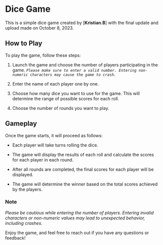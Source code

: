 # Dice Game

This is a simple dice game created by [**Kristian.B**] with the final update and upload made on October 8, 2023.

## How to Play

To play the game, follow these steps:

1. Launch the game and choose the number of players participating in the game. _`Please make sure to enter a valid number. Entering non-numeric characters may cause the game to crash.`_

2. Enter the name of each player one by one.

3. Choose how many dice you want to use for the game. This will determine the range of possible scores for each roll.

4. Choose the number of rounds you want to play.



## Gameplay
Once the game starts, it will proceed as follows:

* Each player will take turns rolling the dice.

* The game will display the results of each roll and calculate the scores for each player in each round.

* After all rounds are completed, the final scores for each player will be displayed.

* The game will determine the winner based on the total scores achieved by the players.

### Note

_Please be cautious while entering the number of players. Entering invalid characters or non-numeric values may lead to unexpected behavior, including crashes._

Enjoy the game, and feel free to reach out if you have any questions or feedback!

